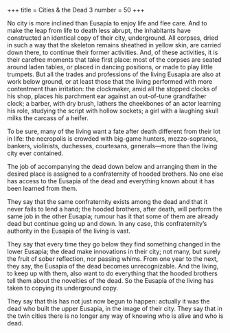 +++
title = Cities & the Dead 3
number = 50
+++

No city is more inclined than Eusapia to enjoy life and flee care. And to make the leap from life to death less abrupt, the inhabitants have constructed an identical copy of their city, underground. All corpses, dried in such a way that the skeleton remains sheathed in yellow skin, are carried down there, to continue their former activities. And, of these activities, it is their carefree moments that take first place: most of the corpses are seated around laden tables, or placed in dancing positions, or made to play little trumpets. But all the trades and professions of the living Eusapia are also at work below ground, or at least those that the living performed with more contentment than irritation: the clockmaker, amid all the stopped clocks of his shop, places his parchment ear against an out-of-tune grandfather clock; a barber, with dry brush, lathers the cheekbones of an actor learning his role, studying the script with hollow sockets; a girl with a laughing skull milks the carcass of a heifer.

To be sure, many of the living want a fate after death different from their lot in life: the necropolis is crowded with big-game hunters, mezzo-sopranos, bankers, violinists, duchesses, courtesans, generals—more than the living city ever contained.

The job of accompanying the dead down below and arranging them in the desired place is assigned to a confraternity of hooded brothers. No one else has access to the Eusapia of the dead and everything known about it has been learned from them.

They say that the same confraternity exists among the dead and that it never fails to lend a hand; the hooded brothers, after death, will perform the same job in the other Eusapia; rumour has it that some of them are already dead but continue going up and down. In any case, this confraternity’s authority in the Eusapia of the living is vast.

They say that every time they go below they find something changed in the lower Eusapia; the dead make innovations in their city; not many, but surely the fruit of sober reflection, nor passing whims. From one year to the next, they say, the Eusapia of the dead becomes unrecognizable. And the living, to keep up with them, also want to do everything that the hooded brothers tell them about the novelties of the dead. So the Eusapia of the living has taken to copying its underground copy.

They say that this has not just now begun to happen: actually it was the dead who built the upper Eusapia, in the image of their city. They say that in the twin cities there is no longer any way of knowing who is alive and who is dead.